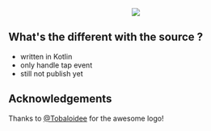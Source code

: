 <p align="center"><img src="/logo/logomark-horizontal.png"></p>

## What's the different with the source ?
- written in Kotlin
- only handle tap event
- still not publish yet

## Acknowledgements
Thanks to [@Tobaloidee](https://github.com/Tobaloidee) for the awesome logo!
